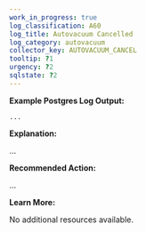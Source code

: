 ```yaml
---
work_in_progress: true
log_classification: A60
log_title: Autovacuum Cancelled
log_category: autovacuum
collector_key: AUTOVACUUM_CANCEL
tooltip: ?1
urgency: ?2
sqlstate: ?2
---
```


**Example Postgres Log Output:**

```
...
```

**Explanation:**

...

**Recommended Action:**

...

**Learn More:**

No additional resources available.
